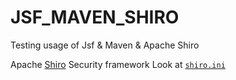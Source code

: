 # JSF_MAVEN_SHIRO
Testing usage of Jsf &amp; Maven &amp; Apache Shiro

Apache <a href="https://shiro.apache.org/">Shiro</a> Security framework
Look at <code><a href="https://github.com/Coder-ACJHP/JSF_MAVEN_SHIRO/blob/master/WebContent/WEB-INF/shiro.ini">shiro.ini</a></code>
